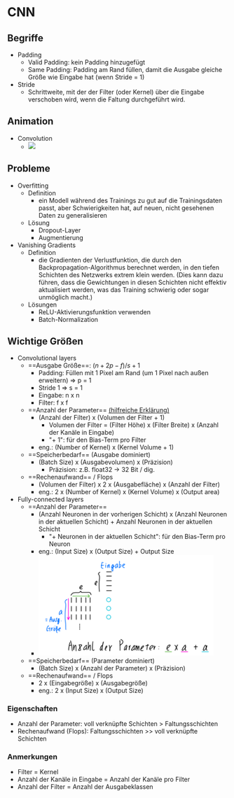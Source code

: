 # CNN 

## Begriffe 
- Padding 
	- Valid Padding: kein Padding hinzugefügt 
	- Same Padding: Padding am Rand füllen, damit die Ausgabe gleiche Größe wie Eingabe hat (wenn Stride = 1) 
- Stride 
	- Schrittweite, mit der der Filter (oder Kernel) über die Eingabe verschoben wird, wenn die Faltung durchgeführt wird. 


## Animation 
- Convolution 
	- <img src="https://github.com/ICH-BIN-HXM/images_Softwarearchitekturen/blob/main/Snipaste_2023-12-04_22-49-00.gif?raw=" width="600" /> 


## Probleme 
- Overfitting 
	- Definition 
		- ein Modell während des Trainings zu gut auf die Trainingsdaten passt, aber Schwierigkeiten hat, auf neuen, nicht gesehenen Daten zu generalisieren 
	- Lösung 
		- Dropout-Layer 
		- Augmentierung 
- Vanishing Gradients 
	- Definition 
		- die Gradienten der Verlustfunktion, die durch den Backpropagation-Algorithmus berechnet werden, in den tiefen Schichten des Netzwerks extrem klein werden. (Dies kann dazu führen, dass die Gewichtungen in diesen Schichten nicht effektiv aktualisiert werden, was das Training schwierig oder sogar unmöglich macht.) 
	- Lösungen 
		- ReLU-Aktivierungsfunktion verwenden 
		- Batch-Normalization 


## Wichtige Größen 
- Convolutional layers 
	- ==Ausgabe Größe==: $(n + 2p -f)/s + 1$ 
		- Padding: Füllen mit 1 Pixel am Rand (um 1 Pixel nach außen erweitern) $\Rightarrow$ p = 1 
		- Stride 1 $\Rightarrow$ s = 1 
		- Eingabe: n x n 
		- Filter: f x f 
	- ==Anzahl der Parameter== [(hilfreiche Erklärung)](https://stackoverflow.com/questions/42786717/how-to-calculate-the-number-of-parameters-for-convolutional-neural-network ) 
		- (Anzahl der Filter) x (Volumen der Filter + 1)
			- Volumen der Filter = (Filter Höhe) x (Filter Breite) x (Anzahl der Kanäle in Eingabe)
			- "+ 1": für den Bias-Term pro Filter 
		- eng.: (Number of Kernel) x (Kernel Volume + 1) 
	- ==Speicherbedarf== (Ausgabe dominiert) 
		- (Batch Size) x (Ausgabevolumen) x (Präzision) 
			- Präzision: z.B. float32 -> 32 Bit / dig. 
	- ==Rechenaufwand== / Flops 
		- (Volumen der Filter) x 2 x (Ausgabefläche) x (Anzahl der Filter) 
		- eng.: 2 x (Number of Kernel) x (Kernel Volume) x (Output area) 
- Fully-connected layers 
	- ==Anzahl der Parameter== 
		- (Anzahl Neuronen in der vorherigen Schicht) x (Anzahl Neuronen in der aktuellen Schicht) + Anzahl Neuronen in der aktuellen Schicht 
			- "+ Neuronen in der aktuellen Schicht": für den Bias-Term pro Neuron 
		- eng.: (Input Size) x (Output Size) + Output Size 
		- <img src="https://github.com/ICH-BIN-HXM/images_Softwarearchitekturen/blob/main/Scrennshot_2024-01-31_21-58-00.png?raw=" width="400" /> 
	- ==Speicherbedarf== (Parameter dominiert) 
		- (Batch Size) x (Anzahl der Parameter) x (Präzision) 
	- ==Rechenaufwand== / Flops 
		- 2 x (Eingabegröße) x (Ausgabegröße) 
		- eng.: 2 x (Input Size) x (Output Size) 
### Eigenschaften 
- Anzahl der Parameter: voll verknüpfte Schichten > Faltungsschichten 
- Rechenaufwand (Flops): Faltungsschichten >> voll verknüpfte Schichten 
### Anmerkungen 
- Filter = Kernel 
- Anzahl der Kanäle in Eingabe = Anzahl der Kanäle pro Filter 
- Anzahl der Filter = Anzahl der Ausgabeklassen 
